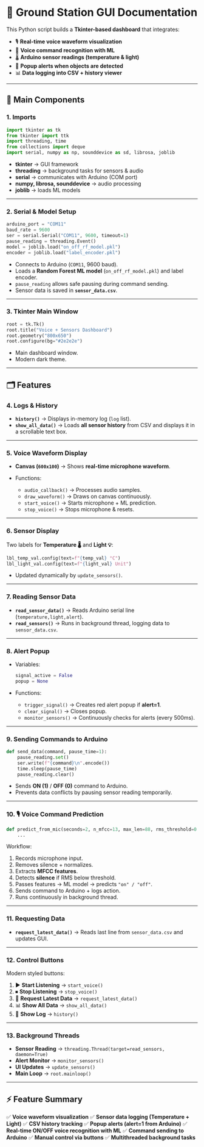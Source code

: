 # 📘 Ground Station GUI Documentation

This Python script builds a **Tkinter-based dashboard** that integrates:

- 🎙️ **Real-time voice waveform visualization**
- 🤖 **Voice command recognition with ML**
- 🌡️ **Arduino sensor readings (temperature & light)**
- 🚨 **Popup alerts when objects are detected**
- 📊 **Data logging into CSV + history viewer**

---

## 📂 Main Components

### 1. **Imports**

```python
import tkinter as tk
from tkinter import ttk
import threading, time
from collections import deque
import serial, numpy as np, sounddevice as sd, librosa, joblib
```

- **tkinter** → GUI framework
- **threading** → background tasks for sensors & audio
- **serial** → communicates with Arduino (COM port)
- **numpy, librosa, sounddevice** → audio processing
- **joblib** → loads ML models

---

### 2. **Serial & Model Setup**

```python
arduino_port = "COM11"
baud_rate = 9600
ser = serial.Serial("COM11", 9600, timeout=1)
pause_reading = threading.Event()
model = joblib.load("on_off_rf_model.pkl")
encoder = joblib.load("label_encoder.pkl")
```

- Connects to Arduino (`COM11`, 9600 baud).
- Loads a **Random Forest ML model** (`on_off_rf_model.pkl`) and label encoder.
- `pause_reading` allows safe pausing during command sending.
- Sensor data is saved in **`sensor_data.csv`**.

---

### 3. **Tkinter Main Window**

```python
root = tk.Tk()
root.title("Voice + Sensors Dashboard")
root.geometry("800x650")
root.configure(bg="#2e2e2e")
```

- Main dashboard window.
- Modern dark theme.

---

## 🗂️ Features

### 4. **Logs & History**

- **`history()`** → Displays in-memory log (`log` list).
- **`show_all_data()`** → Loads **all sensor history** from CSV and displays it in a scrollable text box.

---

### 5. **Voice Waveform Display**

- **Canvas (`600x100`)** → Shows **real-time microphone waveform**.
- Functions:

  - `audio_callback()` → Processes audio samples.
  - `draw_waveform()` → Draws on canvas continuously.
  - `start_voice()` → Starts microphone + ML prediction.
  - `stop_voice()` → Stops microphone & resets.

---

### 6. **Sensor Display**

Two labels for **Temperature 🌡️** and **Light 💡**:

```python
lbl_temp_val.config(text=f"{temp_val} °C")
lbl_light_val.config(text=f"{light_val} Unit")
```

- Updated dynamically by `update_sensors()`.

---

### 7. **Reading Sensor Data**

- **`read_sensor_data()`** → Reads Arduino serial line (`temperature,light,alert`).
- **`read_sensors()`** → Runs in background thread, logging data to `sensor_data.csv`.

---

### 8. **Alert Popup**

- Variables:

  ```python
  signal_active = False
  popup = None
  ```

- Functions:

  - `trigger_signal()` → Creates red alert popup if **alert=1**.
  - `clear_signal()` → Closes popup.
  - `monitor_sensors()` → Continuously checks for alerts (every 500ms).

---

### 9. **Sending Commands to Arduino**

```python
def send_data(command, pause_time=1):
    pause_reading.set()
    ser.write(f"{command}\n".encode())
    time.sleep(pause_time)
    pause_reading.clear()
```

- Sends **ON (1)** / **OFF (0)** command to Arduino.
- Prevents data conflicts by pausing sensor reading temporarily.

---

### 10. 🎙️ **Voice Command Prediction**

```python
def predict_from_mic(seconds=2, n_mfcc=13, max_len=88, rms_threshold=0.01):
    ...
```

Workflow:

1. Records microphone input.
2. Removes silence + normalizes.
3. Extracts **MFCC features**.
4. Detects **silence** if RMS below threshold.
5. Passes features → ML model → predicts `"on" / "off"`.
6. Sends command to Arduino + logs action.
7. Runs continuously in background thread.

---

### 11. **Requesting Data**

- **`request_latest_data()`** → Reads last line from `sensor_data.csv` and updates GUI.

---

### 12. **Control Buttons**

Modern styled buttons:

1. ▶ **Start Listening** → `start_voice()`
2. ⏹ **Stop Listening** → `stop_voice()`
3. 📡 **Request Latest Data** → `request_latest_data()`
4. 📊 **Show All Data** → `show_all_data()`
5. 📜 **Show Log** → `history()`

---

### 13. **Background Threads**

- **Sensor Reading** → `threading.Thread(target=read_sensors, daemon=True)`
- **Alert Monitor** → `monitor_sensors()`
- **UI Updates** → `update_sensors()`
- **Main Loop** → `root.mainloop()`

---

## ⚡ Feature Summary

✅ **Voice waveform visualization**
✅ **Sensor data logging (Temperature + Light)**
✅ **CSV history tracking**
✅ **Popup alerts (alert=1 from Arduino)**
✅ **Real-time ON/OFF voice recognition with ML**
✅ **Command sending to Arduino**
✅ **Manual control via buttons**
✅ **Multithreaded background tasks**
